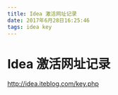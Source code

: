 ```yaml
---
title: Idea 激活网址记录
date: 2017年6月28日16:25:46
tags: idea key 
---
```

# Idea 激活网址记录


http://idea.iteblog.com/key.php